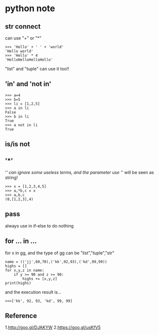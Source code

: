 # python note

## str connect
can use "+" or "*"
```
>>> 'Hello' + ' ' + 'world'
'Hello world'
>>> 'Hello' * 4
'HelloHelloHelloHello'

```
"list" and "tuple" can use it too!!

## 'in' and 'not in'
```
>>> a=4
>>> b=5
>>> li = [1,2,5]
>>> a in li 
False
>>> b in li
True
>>> a not in li
True
```
## is/is not
## '*'
'*' can ignore some useless terms, and the parameter use '*' will be seen as string!
```
>>> x = [1,2,3,4,5]
>>> a,*b,c = x
>>> a,b,c
(0,[1,2,3],4)
```
## pass
always use in if-else to do nothing

## for ... in ...
for x in gg, and the type of gg can be "list","tuple","str"
```
name = (('jj',60,70),('kk',92,93),('kd',99,99))
highs = []
for x,y,z in name:
    if y >= 90 and z >= 90:
        highs += [x,y,z]
print(highs)
```
and the execution result is...
```
>>>['kk', 92, 93, 'kd', 99, 99]
```

## Reference
1.http://goo.gl/DJAKYW
2.https://goo.gl/usKfV5

